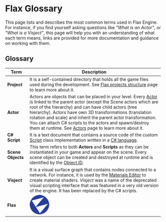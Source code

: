 # Flax Glossary

This page lists and describes the most common terms used in Flax Engine. For instance, if you find yourself asking questions like *"What is an Actor"*, or *"What is a Visject"*, this page will help you with an understanding of what each term means, links are provided for more documentation and guidance on working with them.

## Glossary

| Term | Description |
|--------|--------|
| **Project** | It is a self-contained directory that holds all the game files used during the development. See [Flax projects structure](project-structure.md) page to learn more about it. |
| **Actor** | Actors are objects that can be placed in your level. Every [Actor](https://docs.flaxengine.com/api/FlaxEngine.Actor.html) is linked to the parent actor (except the Scene actors which are root of the hierarchy) and can have child actors (tree hierarchy). Actors have own 3D transformations (translation rotation and scale) and inherit the parent actor transformation. You can attach C# scripts to the actors and spawn/destroy them at runtime. See [Actors](scenes/actors.md) page to learn more about it. |
| **C# Script** | It is a text document that contains a source code of the custom [Script](https://docs.flaxengine.com/api/FlaxEngine.Script.html) class implementation written in a [C# language](https://docs.microsoft.com/en-us/dotnet/csharp/programming-guide/). |
| **Scene Objects** | This term refers to both **Actors** and **Scripts** as they can be instantiated in your game and appear on the scene. Every scene object can be created and destroyed at runtime and is identified by the [Object.ID](https://docs.flaxengine.com/api/FlaxEngine.Object.html#FlaxEngine_Object_ID). |
| **Visject** | It is a visual surface graph that contains nodes connected to a network. For instance, it is used by the [Materials Editor](../graphics/materials/material-editor/index.md) to create material shaders. *Visject* was a name of the deprecated visual scripting interface that was featured in a very old version of the engine. It has been replaced by the C# scripts. |
| **Flax** | ![Flax Icon](../../media/Web_Logo_64.png) |



